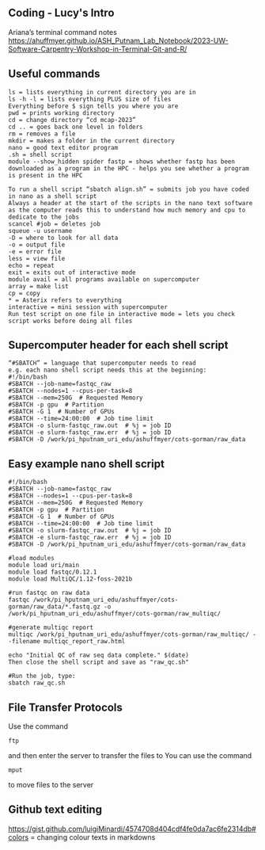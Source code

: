 ## Coding - Lucy's Intro

Ariana’s terminal command notes 
https://ahuffmyer.github.io/ASH_Putnam_Lab_Notebook/2023-UW-Software-Carpentry-Workshop-in-Terminal-Git-and-R/ 

## Useful commands
```
ls = lists everything in current directory you are in
ls -h -l = lists everything PLUS size of files
Everything before $ sign tells you where you are
pwd = prints working directory 
cd = change directory “cd mcap-2023”
cd .. = goes back one level in folders
rm = removes a file
mkdir = makes a folder in the current directory
nano = good text editor program
.sh = shell script
module --show_hidden spider fastp = shows whether fastp has been downloaded as a program in the HPC - helps you see whether a program is present in the HPC 

To run a shell script “sbatch align.sh” = submits job you have coded in nano as a shell script 
Always a header at the start of the scripts in the nano text software as the computer reads this to understand how much memory and cpu to dedicate to the jobs
scancel #job = deletes job 
squeue -u username
-D = where to look for all data
-o = output file
-e = error file
less = view file
echo = repeat
exit = exits out of interactive mode
module avail = all programs available on supercomputer
array = make list 
cp = copy
* = Asterix refers to everything 
interactive = mini session with supercomputer
Run test script on one file in interactive mode = lets you check script works before doing all files
```

## Supercomputer header for each shell script
```
“#SBATCH” = language that supercomputer needs to read
e.g. each nano shell script needs this at the beginning:
#!/bin/bash
#SBATCH --job-name=fastqc_raw
#SBATCH --nodes=1 --cpus-per-task=8
#SBATCH --mem=250G  # Requested Memory
#SBATCH -p gpu  # Partition
#SBATCH -G 1  # Number of GPUs
#SBATCH --time=24:00:00  # Job time limit
#SBATCH -o slurm-fastqc_raw.out  # %j = job ID
#SBATCH -e slurm-fastqc_raw.err  # %j = job ID
#SBATCH -D /work/pi_hputnam_uri_edu/ashuffmyer/cots-gorman/raw_data
```

## Easy example nano shell script
```
#!/bin/bash
#SBATCH --job-name=fastqc_raw
#SBATCH --nodes=1 --cpus-per-task=8
#SBATCH --mem=250G  # Requested Memory
#SBATCH -p gpu  # Partition
#SBATCH -G 1  # Number of GPUs
#SBATCH --time=24:00:00  # Job time limit
#SBATCH -o slurm-fastqc_raw.out  # %j = job ID
#SBATCH -e slurm-fastqc_raw.err  # %j = job ID
#SBATCH -D /work/pi_hputnam_uri_edu/ashuffmyer/cots-gorman/raw_data

#load modules 
module load uri/main
module load fastqc/0.12.1
module load MultiQC/1.12-foss-2021b

#run fastqc on raw data
fastqc /work/pi_hputnam_uri_edu/ashuffmyer/cots-gorman/raw_data/*.fastq.gz -o /work/pi_hputnam_uri_edu/ashuffmyer/cots-gorman/raw_multiqc/

#generate multiqc report
multiqc /work/pi_hputnam_uri_edu/ashuffmyer/cots-gorman/raw_multiqc/ --filename multiqc_report_raw.html 

echo "Initial QC of raw seq data complete." $(date)
Then close the shell script and save as "raw_qc.sh"

#Run the job, type:
sbatch raw_qc.sh
```

## File Transfer Protocols
Use the command 
```
ftp
```
and then enter the server to transfer the files to
You can use the command 
```
mput
```
to move files to the server

## Github text editing
https://gist.github.com/luigiMinardi/4574708d404cdf4fe0da7ac6fe2314db#colors = changing colour texts in markdowns
